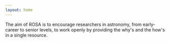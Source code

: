 ```yaml
---
layout: home
---
```


The aim of ROSA is to encourage researchers in astronomy, from early-career to senior levels, to work openly by providing the why's and the how's in a single resource.
